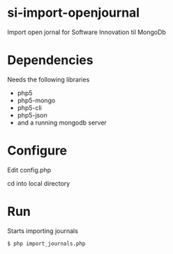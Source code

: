 si-import-openjournal
=====================

Import open jornal for Software Innovation til MongoDb

# Dependencies
Needs the following libraries
* php5
* php5-mongo
* php5-cli
* php5-json
* and a running mongodb server

# Configure
Edit config.php

cd into local directory

# Run
Starts importing journals
```
$ php import_journals.php
```
